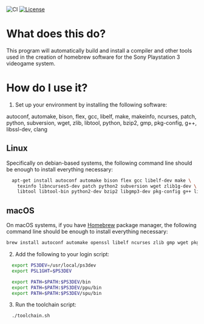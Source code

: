![CI](https://github.com/bucanero/ps3toolchain/workflows/CI/badge.svg) [![License](https://img.shields.io/github/license/bucanero/ps3toolchain.svg)](./LICENSE)

  What does this do?
 ====================

  This program will automatically build and install a compiler and other
  tools used in the creation of homebrew software for the Sony Playstation 3
  videogame system.

  How do I use it?
 ==================

 1) Set up your environment by installing the following software:

  autoconf, automake, bison, flex, gcc, libelf, make, makeinfo,
  ncurses, patch, python, subversion, wget, zlib, libtool, python,
  bzip2, gmp, pkg-config, g++, libssl-dev, clang

## Linux

  Specifically on debian-based systems, the following command line should
  be enough to install everything necessary:

```bash
  apt-get install autoconf automake bison flex gcc libelf-dev make \
    texinfo libncurses5-dev patch python2 subversion wget zlib1g-dev \
    libtool libtool-bin python2-dev bzip2 libgmp3-dev pkg-config g++ libssl-dev clang
```

## macOS

  On macOS systems, if you have [Homebrew](http://brew.sh) package manager, the following command line should
  be enough to install everything necessary:

```bash
brew install autoconf automake openssl libelf ncurses zlib gmp wget pkg-config
```

 2) Add the following to your login script:
```bash
  export PS3DEV=/usr/local/ps3dev
  export PSL1GHT=$PS3DEV

  export PATH=$PATH:$PS3DEV/bin
  export PATH=$PATH:$PS3DEV/ppu/bin
  export PATH=$PATH:$PS3DEV/spu/bin
```

 3) Run the toolchain script:
```bash
  ./toolchain.sh
```
